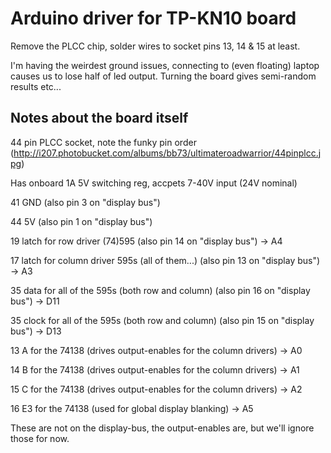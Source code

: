 # Arduino driver for TP-KN10 board

Remove the PLCC chip, solder wires to socket pins 13, 14 & 15 at least.

I'm having the weirdest ground issues, connecting to (even floating) laptop causes us to lose half of led output. Turning the board gives semi-random results etc...

## Notes about the board itself

44 pin PLCC socket, note the funky pin order (http://i207.photobucket.com/albums/bb73/ultimateroadwarrior/44pinplcc.jpg)

Has onboard 1A 5V switching reg, accpets 7-40V input (24V nominal)

41 GND (also pin 3 on "display bus")

44 5V (also pin 1 on "display bus")

19 latch for row driver (74)595 (also pin 14 on "display bus") -> A4

17 latch for column driver 595s (all of them...) (also pin 13 on "display bus") -> A3

35 data for all of the 595s (both row and column)  (also pin 16 on "display bus") -> D11

35 clock for all of the 595s (both row and column) (also pin 15 on "display bus") -> D13

13 A for the 74138 (drives output-enables for the column drivers) -> A0

14 B for the 74138 (drives output-enables for the column drivers) -> A1

15 C for the 74138 (drives output-enables for the column drivers) -> A2

16 E3 for the 74138 (used for global display blanking) -> A5

These are not on the display-bus, the output-enables are, but we'll ignore those for now.

